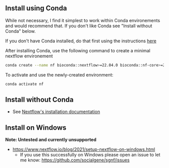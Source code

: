 ## Install using Conda

While not necessary, I find it simplest to work within Conda environements and would recommend that. If you don't like Conda see "Install without Conda" below.

If you don't have Conda installed, do that first using the instructions <a href="https://docs.conda.io/en/latest/miniconda.html" target="_blank">here</a>

After installing Conda, use the following command to create a minimal nextflow environement

```bash
conda create --name nf bioconda::nextflow>=22.04.0 bioconda::nf-core>=2.4.1
```

To activate and use the newly-created environment:

```bash
conda activate nf
```

## Install without Conda

- See <a href="https://www.nextflow.io/docs/latest/getstarted.html" target="_blank">Nextflow's installation documentation</a>

## Install on Windows

**Note: Untested and currently unsupported**

- <a href="https://www.nextflow.io/blog/2021/setup-nextflow-on-windows.html" target="_blank">https://www.nextflow.io/blog/2021/setup-nextflow-on-windows.html</a>
  - If you use this successfully on Windows please open an issue to let me know: <a href="https://github.com/socialgene/sgnf/issues" target="_blank">https://github.com/socialgene/sgnf/issues</a>
